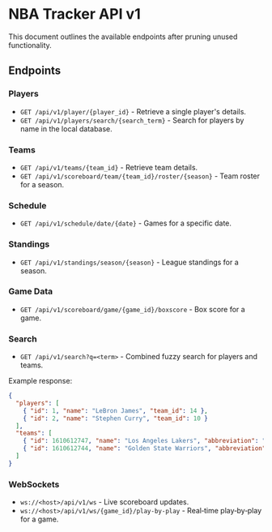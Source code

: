 # NBA Tracker API v1

This document outlines the available endpoints after pruning unused functionality.

## Endpoints

### Players

- `GET /api/v1/player/{player_id}` - Retrieve a single player's details.
- `GET /api/v1/players/search/{search_term}` - Search for players by name in the local database.

### Teams

- `GET /api/v1/teams/{team_id}` - Retrieve team details.
- `GET /api/v1/scoreboard/team/{team_id}/roster/{season}` - Team roster for a season.

### Schedule

- `GET /api/v1/schedule/date/{date}` - Games for a specific date.

### Standings

- `GET /api/v1/standings/season/{season}` - League standings for a season.

### Game Data

- `GET /api/v1/scoreboard/game/{game_id}/boxscore` - Box score for a game.

### Search

- `GET /api/v1/search?q=<term>` - Combined fuzzy search for players and teams.

Example response:

```json
{
  "players": [
    { "id": 1, "name": "LeBron James", "team_id": 14 },
    { "id": 2, "name": "Stephen Curry", "team_id": 10 }
  ],
  "teams": [
    { "id": 1610612747, "name": "Los Angeles Lakers", "abbreviation": "LAL" },
    { "id": 1610612744, "name": "Golden State Warriors", "abbreviation": "GSW" }
  ]
}
```

### WebSockets

- `ws://<host>/api/v1/ws` - Live scoreboard updates.
- `ws://<host>/api/v1/ws/{game_id}/play-by-play` - Real‑time play‑by‑play for a game.
